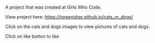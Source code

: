 A project that was created at Girls Who Code.

View project here: https://tgreenidge.github.io/cats_or_dogs/

Click on the cats and dogs images to view pictures of cats and dogs.

Click on like button to like
